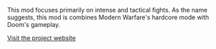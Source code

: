 This mod focuses primarily on intense and tactical fights. As the name suggests, this mod is combines Modern Warfare's hardcore mode with Doom's gameplay.


[Visit the project website](https://sites.google.com/site/realgunshardcore/)
